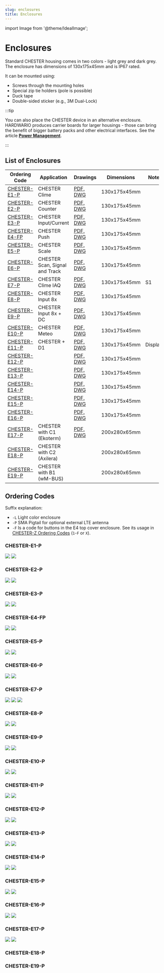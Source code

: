 ```yaml
---
slug: enclosures
title: Enclosures
---
```

import Image from '@theme/IdealImage';

# Enclosures

Standard CHESTER housing comes in two colors - light grey and dark grey. The enclosure has dimensions of 130x175x45mm and is IP67 rated.

It can be mounted using:

* Screws through the mounting holes
* Special zip tie holders (pole is possible)
* Duck tape
* Double-sided sticker (e.g., 3M Dual-Lock)

:::tip

You can also place the CHESTER device in an alternative enclosure. HARDWARIO produces carrier boards for larger housings - those can bring the benefit of bigger battery packs and other electrical interfaces. See the article [**Power Management**](../power-management.md).

:::

## List of Enclosures

| Ordering Code                   | Application                    | Drawings                                                                                            | Dimensions   | Note    |
| ------------------------------- | ------------------------------ | --------------------------------------------------------------------------------------------------- | ------------ | ------- |
| [CHESTER-E1-P](#chester-e1-p)   | CHESTER Clime                  | [PDF, DWG](https://drive.google.com/drive/folders/1qrTh-ESyX5Gc5wvI4ei5ch4PCqS_13PQ?usp=share_link) | 130x175x45mm |         |
| [CHESTER-E2-P](#chester-e2-p)   | CHESTER Counter                | [PDF, DWG](https://drive.google.com/drive/folders/1fY_ZctK-RikWE9OMBusjhma8NF4d71MC?usp=share_link) | 130x175x45mm |         |
| [CHESTER-E3-P](#chester-e3-p)   | CHESTER Input/Current          | [PDF, DWG](https://drive.google.com/drive/folders/1qQTzODZX1Zhrws0NxXroMBXYKcKpPybQ?usp=share_link) | 130x175x45mm |         |
| [CHESTER-E4-FP](#chester-e4-fp) | CHESTER Push                   | [PDF, DWG](https://drive.google.com/drive/folders/1WD288IwSFsNtj_xP8cecr3PGVlytVS_F?usp=share_link) | 130x175x45mm |         |
| [CHESTER-E5-P](#chester-e5-p)   | CHESTER Scale                  | [PDF, DWG](https://drive.google.com/drive/folders/1g_SvJHfd3WRkuh3e0XdgdiKIFF9hFwKg?usp=share_link) | 130x175x45mm |         |
| [CHESTER-E6-P](#chester-e6-p)   | CHESTER Scan, Signal and Track | [PDF, DWG](https://drive.google.com/drive/folders/15kpHDrVu1uCxgZAEZ0312XfH3SvxBV_G?usp=share_link) | 130x175x45mm |         |
| [CHESTER-E7-P](#chester-e7-p)   | CHESTER Clime IAQ              | [PDF, DWG](https://drive.google.com/drive/folders/1X3-ttePwM-r7DTpEgl4R3vjnLez9Xbuo?usp=share_link) | 130x175x45mm | S1      |
| [CHESTER-E8-P](#chester-e8-p)   | CHESTER Input 8x               | [PDF, DWG](https://drive.google.com/drive/folders/1vnReX3ubZRE3E8DyG23fBtbP4V3IYmj5?usp=share_link) | 130x175x45mm |         |
| [CHESTER-E9-P](#chester-e9-p)   | CHESTER Input 8x + DC          | [PDF, DWG](https://drive.google.com/drive/folders/1x-SX5Ptp0Lycv_McHSDl3HfBxE19uJYR?usp=share_link) | 130x175x45mm |         |
| [CHESTER-E10-P](#chester-e10-p) | CHESTER Meteo                  | [PDF, DWG](https://drive.google.com/drive/folders/15jU-lIsX8j2Crkn0YvmLnRR6PslmCMx8?usp=share_link) | 130x175x45mm |         |
| [CHESTER-E11-P](#chester-e11-p) | CHESTER + D1                   | [PDF, DWG](https://drive.google.com/drive/folders/1hhhFRvVTi9v6qCXk2hwuyPyHJzZwHnLd?usp=share_link) | 130x175x45mm | Display |
| [CHESTER-E12-P](#chester-e12-p) |                                | [PDF, DWG](https://drive.google.com/drive/folders/1mrVGtLleTyA_AE5TrVoSKhX6zAlAR4gJ?usp=share_link) | 130x175x45mm |         |
| [CHESTER-E13-P](#chester-e13-p) |                                | [PDF, DWG](https://drive.google.com/drive/folders/1PhwrrDn9ESvsTwKnC4Y0oqstHBXrwB2Q?usp=share_link) | 130x175x45mm |         |
| [CHESTER-E14-P](#chester-e14-p) |                                | [PDF, DWG](https://drive.google.com/drive/folders/1V43HZY4Kir_8Ix0yqivcA9rbry8Jqe1o?usp=share_link) | 130x175x45mm |         |
| [CHESTER-E15-P](#chester-e15-p) |                                | [PDF, DWG](https://drive.google.com/drive/folders/1LfwICFUwUvjgLA2I4hvRNlb83CDk9iRv?usp=share_link) | 130x175x45mm |         |
| [CHESTER-E16-P](#chester-e16-p) |                                | [PDF, DWG](https://drive.google.com/drive/folders/1W2w6jxQ_UlKVscmqSJ1KXJq_TzT0NKdh?usp=share_link) | 130x175x45mm |         |
| [CHESTER-E17-P](#chester-e17-p) | CHESTER with C1 (Ekoterm)      | [PDF, DWG](https://drive.google.com/drive/folders/11rrDZNTAP2kITCBA1Y_r4zJ28U3h6vg-?usp=share_link) | 200x280x65mm |         |
| [CHESTER-E18-P](#chester-e18-p) | CHESTER with C2 (Axilera)      |                                                                                                     | 200x280x65mm |         |
| [CHESTER-E19-P](#chester-e19-p) | CHESTER with B1 (wM-BUS)       |                                                                                                     | 200x280x65mm |         |

## Ordering Codes

Suffix explanation:

- `-L` Light color enclosure
- `-P` SMA Pigtail for optional external LTE antenna
- `-F` Is a code for buttons in the E4 top cover enclosure. See its usage in [CHESTER-Z Ordering Codes](../ordering-codes.md#chester-z) (`1`-`F` or `X`).

### CHESTER-E1-P

![](enclosures/chester-e1-p-hwe017-bottom-base.pdf-1.png)
![](enclosures/chester-e1-p-hwe017-top-cover.pdf-1.png)

### CHESTER-E2-P

![](enclosures/chester-e2-p-hwe018-bottom-base.pdf-1.png)
![](enclosures/chester-e2-p-hwe018-top-cover.pdf-1.png)

### CHESTER-E3-P

![](enclosures/chester-e3-p-hwe019-bottom-base.pdf-1.png)
![](enclosures/chester-e3-p-hwe019-top-cover.pdf-1.png)

### CHESTER-E4-FP

![](enclosures/chester-e4-fp-hwe020-bottom-base.pdf-1.png)
![](enclosures/chester-e4-fp-hwe020-top-cover.pdf-1.png)

### CHESTER-E5-P

![](enclosures/chester-e5-p-hwe021-bottom-base.pdf-1.png)
![](enclosures/chester-e5-p-hwe021-top-cover.pdf-1.png)

### CHESTER-E6-P

![](enclosures/chester-e6-p-hwe022-bottom-base.pdf-1.png)
![](enclosures/chester-e6-p-hwe022-top-cover.pdf-1.png)

### CHESTER-E7-P

![](enclosures/chester-e7-p-hwe023-bottom-base.pdf-1.png)
![](enclosures/chester-e7-p-hwe023-top-cover-1.pdf-1.png)
![](enclosures/chester-e7-p-hwe023-top-cover-2.pdf-1.png)

### CHESTER-E8-P

![](enclosures/chester-e8-p-hwe028-bottom-base.pdf-1.png)
![](enclosures/chester-e8-p-hwe028-top-cover.pdf-1.png)

### CHESTER-E9-P

![](enclosures/chester-e9-p-hwe029-bottom-base.pdf-1.png)
![](enclosures/chester-e9-p-hwe029-top-cover.pdf-1.png)

### CHESTER-E10-P

![](enclosures/chester-e10-p-hwe030-bottom-base.pdf-1.png)
![](enclosures/chester-e10-p-hwe030-top-cover.pdf-1.png)

### CHESTER-E11-P

![](enclosures/chester-e11-p-hwe031-bottom-base.pdf-1.png)
![](enclosures/chester-e11-p-hwe031-top-cover.pdf-1.png)

### CHESTER-E12-P

![](enclosures/chester-e12-p-hwe032-bottom-base.pdf-1.png)
![](enclosures/chester-e12-p-hwe032-top-cover.pdf-1.png)

### CHESTER-E13-P

![](enclosures/chester-e13-p-hwe033-bottom-base.pdf-1.png)
![](enclosures/chester-e13-p-hwe033-top-cover.pdf-1.png)

### CHESTER-E14-P

![](enclosures/chester-e14-p-hwe034-bottom-base.pdf-1.png)
![](enclosures/chester-e14-p-hwe034-top-cover.pdf-1.png)

### CHESTER-E15-P

![](enclosures/chester-e15-p-hwe035-bottom-base.pdf-1.png)
![](enclosures/chester-e15-p-hwe035-top-cover.pdf-1.png)

### CHESTER-E16-P

![](enclosures/chester-e16-p-hwe036-bottom-base.pdf-1.png)
![](enclosures/chester-e16-p-hwe036-top-cover.pdf-1.png)

### CHESTER-E17-P

![](enclosures/chester-e17-p-hwe037-bottom-base.pdf-1.png)
![](enclosures/chester-e17-p-hwe037-top-cover.pdf-1.png)

### CHESTER-E18-P

### CHESTER-E19-P
